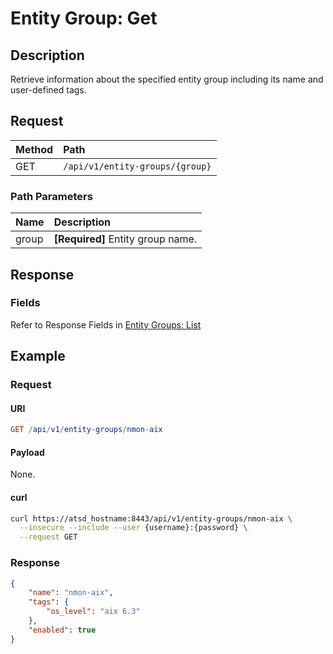 # Entity Group: Get

## Description

Retrieve information about the specified entity group including its name and user-defined tags.

## Request

| **Method** | **Path** |
|:---|:---|
| GET | `/api/v1/entity-groups/{group}` |

### Path Parameters

| **Name** | **Description** |
|:---|:---|
| group | **[Required]** Entity group name. |

## Response

### Fields

Refer to Response Fields in [Entity Groups: List](list.md#fields)

## Example

### Request

#### URI

```elm
GET /api/v1/entity-groups/nmon-aix
```

#### Payload

None.

#### curl

```bash
curl https://atsd_hostname:8443/api/v1/entity-groups/nmon-aix \
  --insecure --include --user {username}:{password} \
  --request GET
```

### Response

```json
{
    "name": "nmon-aix",
    "tags": {
        "os_level": "aix 6.3"
    },
    "enabled": true
}
```
